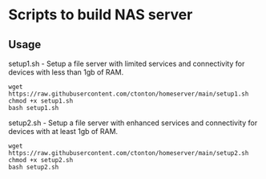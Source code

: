 # Scripts to build NAS server

## Usage

setup1.sh - Setup a file server with limited services and connectivity for devices with less than 1gb of RAM.
```shell
wget https://raw.githubusercontent.com/ctonton/homeserver/main/setup1.sh
chmod +x setup1.sh
bash setup1.sh
```

setup2.sh - Setup a file server with enhanced services and connectivity for devices with at least 1gb of RAM.
```shell
wget https://raw.githubusercontent.com/ctonton/homeserver/main/setup2.sh
chmod +x setup2.sh
bash setup2.sh
```

